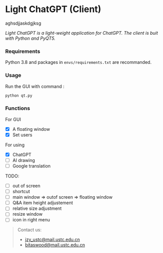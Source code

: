 # Light ChatGPT (Client)

aghsdjjaskdgjksg

*Light ChatGPT is a light-weight application for ChatGPT. The client is buit with Python and PyQT5.* 

### Requirements

Python 3.8 and packages in `envs/requirements.txt` are recommanded.


### Usage

Run the GUI with command :

```bash
python qt.py
```


### Functions

For GUI
- [x] A floating window
- [x] Set users

For using 
- [x] ChatGPT
- [ ] AI drawing
- [ ] Google translation 

TODO:
- [ ] out of screen
- [ ] shortcut
- [ ] main window => outof screen => floating window
- [ ] Q&A item height adjustement
- [ ] relative size adjustment
- [ ] resize window
- [ ] icon in right menu

> Contact us:
> - jzy_ustc@mail.ustc.edu.cn
> - bitaswood@mail.ustc.edu.cn